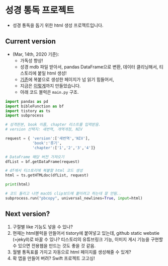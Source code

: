 # 성경 통독 프로젝트

+ 성경 통독을 돕기 위한 html 생성 프로젝트입니다.

## Current version  
+ (Mar, 14th, 2020 기준): 
  * 가독성 향상! 
  * 성경 mdb 파일 받아서, pandas DataFrame으로 변환, 데이터 클리닝해서, 티스토리에 붙일 html 생성!  
  * [기존](https://jhoons.tistory.com/108)에 복붙으로 생성한 페이지가 넘 읽기 힘들어서,
  * 지금은 [이렇게](https://jhoons.tistory.com/115)까지 만들었습니다.
  * 아래 코드 블럭은 `main.py` 구조.
  
``` python
import pandas as pd
import bibleFunction as bf
import tistory as ts
import subprocess

# 성격판본, book 이름, chapter 리스트를 입력받음.
# version 선택지: 새번역, 개역개정, NIV

request = { 'version':['새번역','NIV'], 
            'book':'룻기', 
            'chapter':['1','2','3','4']}

# DataFrame 해당 버전 가져오기
dfList = bf.getDataFrame(request)

# df에서 티스토리에 복붙할 html 코드 생성
html = ts.getHTMLdoc(dfList, request)

print(html)

# 코드 돌리고 나면 macOS clip보드에 붙이려고 하는데 잘 안됨..
subprocess.run("pbcopy", universal_newlines=True, input=html)
```  
## Next version?
1. 구절별 like 기능도 넣을 수 있나?
2. 현재는 html블럭을 만들어서 tistory에 붙여넣고 있는데, github static webstie (=jekyll)로 바꿀 수 있나? 티스토리의 유튜브링크 기능, 이미지 게시 기능을 구현할 수 있으면 전용웹을 만드는 것도 좋을 것 같음. 
3. 월별 통독표를 가지고 자동으로 html 페이지를 생성해줄 수 있게?
4. 확 앱을 만들어 버려? Swift 프로젝트 고고싱!


